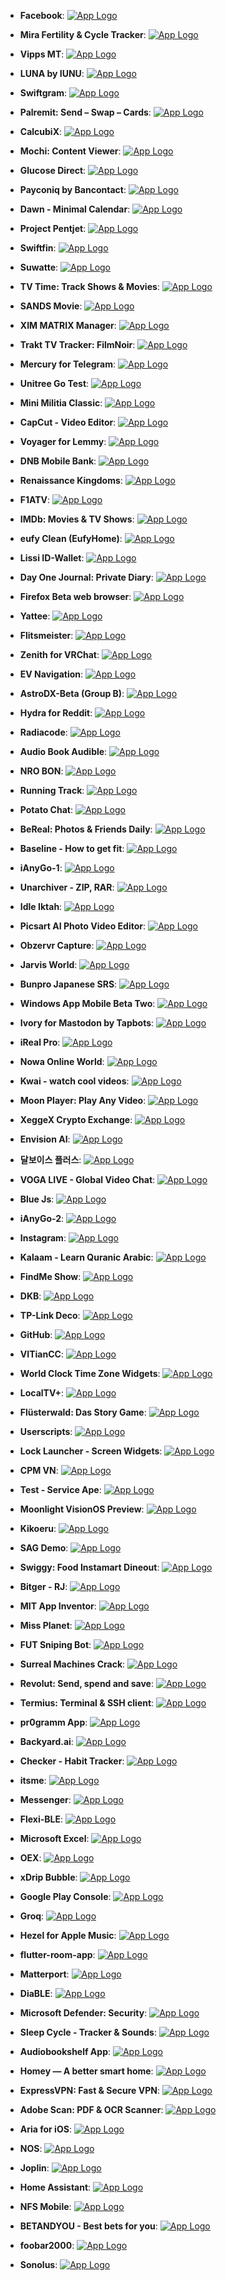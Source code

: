 - **Facebook**: [![App Logo](https://is1-ssl.mzstatic.com/image/thumb/Purple211/v4/b9/49/c6/b949c64f-127c-3d62-7737-d737e2f785dc/Icon-Production-0-0-1x_U007epad-0-1-0-85-220.png/200x200bb-80.png)](https://testflight.apple.com/join/C1a3MRG4)
- **Mira Fertility & Cycle Tracker**: [![App Logo](https://is1-ssl.mzstatic.com/image/thumb/Purple211/v4/4a/f5/7e/4af57eea-1914-3011-47f9-5f50737ddab0/AppIcon-0-0-1x_U007emarketing-0-7-0-85-220.png/200x200bb-80.png)](https://testflight.apple.com/join/jVUPS68D)

- **Vipps MT**: [![App Logo](https://is1-ssl.mzstatic.com/image/thumb/Purple221/v4/d0/ef/69/d0ef69eb-297d-eacd-1196-f239ef5f8f77/AppIconMT-Vipps-0-0-1x_U007ephone-0-1-85-220.png/200x200bb-80.png)](https://testflight.apple.com/join/hTAYrwea)

- **LUNA by IUNU**: [![App Logo](https://is1-ssl.mzstatic.com/image/thumb/Purple221/v4/e4/98/b4/e498b418-c547-6100-e1c6-389eb0b3019f/AppIcon-0-0-1x_U007emarketing-0-10-0-85-220.png/200x200bb-80.png)](https://testflight.apple.com/join/RbRX3LT5)
- **Swiftgram**: [![App Logo](https://is1-ssl.mzstatic.com/image/thumb/Purple221/v4/2b/c1/82/2bc18247-2b7e-80a9-4b70-0739e811a77d/AppIconLLC-0-0-1x_U007epad-0-1-0-0-85-220.png/200x200bb-80.png)](https://testflight.apple.com/join/3TUwXHbH)

- **Palremit: Send – Swap – Cards**: [![App Logo](https://is1-ssl.mzstatic.com/image/thumb/Purple211/v4/3a/86/64/3a866455-e06a-76c4-14ef-9518a37a3240/AppIcon-0-0-1x_U007ephone-0-85-220.png/200x200bb-80.png)](https://testflight.apple.com/join/hFE2C3bZ)
- **CalcubiX**: [![App Logo](https://is1-ssl.mzstatic.com/image/thumb/Purple211/v4/2f/1b/69/2f1b69ed-6513-49b8-e934-09758e9af99e/AppIcon-0-0-1x_U007epad-0-85-220.png/200x200bb-80.png)](https://testflight.apple.com/join/zCS19XqP)
- **Mochi: Content Viewer**: [![App Logo](https://is1-ssl.mzstatic.com/image/thumb/Purple221/v4/1c/34/f6/1c34f618-b347-ab72-743e-7236a949a4aa/AppIcon-0-0-1x_U007epad-0-0-85-220.png/200x200bb-80.png)](https://testflight.apple.com/join/cKqW3GQL)

- **Glucose Direct**: [![App Logo](https://is1-ssl.mzstatic.com/image/thumb/Purple221/v4/6c/ba/21/6cba211d-515a-b788-f35b-347fba5b9f36/AppIcon-0-1x_U007emarketing-0-10-0-85-220-0.png/200x200bb-80.png)](https://testflight.apple.com/join/dWDt5Wme)

- **Payconiq by Bancontact**: [![App Logo](https://is1-ssl.mzstatic.com/image/thumb/Purple221/v4/a4/b1/08/a4b108d7-eb0a-9668-7c21-63f3d79a4f9c/AppIcon-0-0-1x_U007epad-0-0-P3-85-220.png/200x200bb-80.png)](https://testflight.apple.com/join/Mpza7scj)
- **Dawn - Minimal Calendar**: [![App Logo](https://is1-ssl.mzstatic.com/image/thumb/Purple211/v4/ef/14/d8/ef14d81e-130a-bf0a-add8-891c364fe9a2/AppIcon-0-0-1x_U007emarketing-0-7-0-85-220.png/200x200bb-80.png)](https://testflight.apple.com/join/40WylC5p)

- **Project Pentjet**: [![App Logo](https://is1-ssl.mzstatic.com/image/thumb/Purple221/v4/a3/85/67/a38567a0-f6b7-0ff9-26ad-efe33c0f572b/AppIcon-1x_U007emarketing-0-7-0-85-220-0.png/200x200bb-80.png)](https://testflight.apple.com/join/YOm3zrcG)
- **Swiftfin**: [![App Logo](https://is1-ssl.mzstatic.com/image/thumb/Purple211/v4/05/b7/57/05b75761-b15c-90a7-9c2b-6104027dac37/AppIcon-primary-primary-0-0-1x_U007epad-0-0-0-1-0-85-220.png/200x200bb-80.png)](https://testflight.apple.com/join/SqNPfdxq)
- **Suwatte**: [![App Logo](https://is1-ssl.mzstatic.com/image/thumb/Purple221/v4/0a/0e/bb/0a0ebbdc-4712-5adb-dace-ff002491b27a/AppIcon-0-1x_U007emarketing-0-10-0-85-220-0.png/200x200bb-80.png)](https://testflight.apple.com/join/qDyYMTLJ)

- **TV Time: Track Shows & Movies**: [![App Logo](https://is1-ssl.mzstatic.com/image/thumb/Purple221/v4/ad/43/69/ad436938-349f-4180-7414-dbde3eb770f3/AppIcon-0-0-1x_U007epad-0-1-85-220.png/200x200bb-80.png)](https://testflight.apple.com/join/hjKkDsc4)

- **SANDS Movie**: [![App Logo](https://is1-ssl.mzstatic.com/image/thumb/Purple221/v4/b1/b5/db/b1b5db93-576e-998a-4058-89cb7d88babc/AppIcon-0-0-1x_U007emarketing-0-7-0-85-220.png/200x200bb-80.png)](https://testflight.apple.com/join/3nfJLyC1)

- **XIM MATRIX Manager**: [![App Logo](https://is1-ssl.mzstatic.com/image/thumb/Purple221/v4/c9/90/13/c9901350-c632-fa66-ee6f-0337e0a89d9a/AppIcon-0-0-1x_U007emarketing-0-7-0-85-220.png/200x200bb-80.png)](https://testflight.apple.com/join/wpojexto)
- **Trakt TV Tracker: FilmNoir**: [![App Logo](https://is1-ssl.mzstatic.com/image/thumb/Purple221/v4/76/53/52/765352f8-1b81-13fe-18b9-b3a6583cabf6/AppIcon-0-1x_U007epad-0-1-0-85-220-0.png/200x200bb-80.png)](https://testflight.apple.com/join/nEjFWOWX)

- **Mercury for Telegram**: [![App Logo](https://is1-ssl.mzstatic.com/image/thumb/Purple221/v4/aa/0c/b6/aa0cb61c-3cda-3c90-fa5e-3d29a41e986f/MessagesApplicationStub60x60@2x.png/200x200bb-80.png)](https://testflight.apple.com/join/4rLEiEzE)

- **Unitree Go Test**: [![App Logo](https://is1-ssl.mzstatic.com/image/thumb/Purple221/v4/06/6b/61/066b61d6-a795-7ffd-6f61-40c9c6f66450/AppIcon-1x_U007emarketing-0-11-0-85-220-0.png/200x200bb-80.png)](https://testflight.apple.com/join/KraKgqam)

- **Mini Militia Classic**: [![App Logo](https://is1-ssl.mzstatic.com/image/thumb/Purple211/v4/e5/b6/8c/e5b68cac-cb64-8a9f-204d-fda24e747a1c/AppIcon-0-0-1x_U007emarketing-0-10-0-85-220.png/200x200bb-80.png)](https://testflight.apple.com/join/2aVcGxxZ)
- **CapCut - Video Editor**: [![App Logo](https://is1-ssl.mzstatic.com/image/thumb/Purple221/v4/eb/94/f4/eb94f424-d116-dd92-f890-ab864072cd2a/AppIcon-0-0-1x_U007emarketing-0-7-0-0-85-220.png/200x200bb-80.png)](https://testflight.apple.com/join/Gu9kI6ky)

- **Voyager for Lemmy**: [![App Logo](https://is1-ssl.mzstatic.com/image/thumb/Purple211/v4/b9/ac/78/b9ac78b8-ad30-df91-5256-b6eabcd7d48c/AppIcon-0-0-1x_U007epad-0-1-85-220.png/200x200bb-80.png)](https://testflight.apple.com/join/nWLw1MBM)

- **DNB Mobile Bank**: [![App Logo](https://is1-ssl.mzstatic.com/image/thumb/Purple211/v4/5c/88/33/5c88339a-4157-242b-81fa-dce58df309a1/DNB_Prod_Release_App_Icon-0-0-1x_U007emarketing-0-8-0-85-220.png/200x200bb-80.png)](https://testflight.apple.com/join/JofD99Fe)
- **Renaissance Kingdoms**: [![App Logo](https://is1-ssl.mzstatic.com/image/thumb/Purple221/v4/37/27/b4/3727b4b2-c0a4-3b85-dd50-7fba32ba054f/AppIcon-1x_U007epad-0-85-220-0.png/200x200bb-80.png)](https://testflight.apple.com/join/KkFL0EvO)

- **F1ATV**: [![App Logo](https://is1-ssl.mzstatic.com/image/thumb/Purple211/v4/10/24/2f/10242f53-3c14-2629-cf04-a98f2f29b0d8/App_Icon-marketing.lsr/200x200bb-80.png)](https://testflight.apple.com/join/NRswe1IZ)

- **IMDb: Movies & TV Shows**: [![App Logo](https://is1-ssl.mzstatic.com/image/thumb/Purple211/v4/89/86/c0/8986c00c-bca2-ae07-5c37-16652fac2bdc/AppIcon-0-0-1x_U007emarketing-0-7-0-85-220.png/200x200bb-80.png)](https://testflight.apple.com/join/Y9yo0X5t)
- **eufy Clean (EufyHome)**: [![App Logo](https://is1-ssl.mzstatic.com/image/thumb/Purple211/v4/a0/af/69/a0af69ef-016b-f831-6372-90edce697205/AppIcon-all-0-0-1x_U007emarketing-0-8-0-85-220.png/200x200bb-80.png)](https://testflight.apple.com/join/ABaSUurE)
- **Lissi ID-Wallet**: [![App Logo](https://is1-ssl.mzstatic.com/image/thumb/Purple221/v4/4d/a8/1d/4da81d23-5aeb-f6f1-0b72-bb0dd3050822/AppIcon-1x_U007emarketing-0-6-0-85-220-0.png/200x200bb-80.png)](https://testflight.apple.com/join/9AWbZISv)

- **Day One Journal: Private Diary**: [![App Logo](https://is1-ssl.mzstatic.com/image/thumb/Purple211/v4/b7/f6/17/b7f61729-5dac-3d50-7609-a625ef38d318/AppIcon-0-0-1x_U007epad-0-1-0-sRGB-85-220.png/200x200bb-80.png)](https://testflight.apple.com/join/NXLBigzY)
- **Firefox Beta web browser**: [![App Logo](https://is1-ssl.mzstatic.com/image/thumb/Purple211/v4/b5/31/c5/b531c5e2-4028-5b2f-f0be-2fa056ff8e48/AppIcon_Beta-0-0-1x_U007emarketing-0-7-0-0-85-220.png/200x200bb-80.png)](https://testflight.apple.com/join/P9bu6AOe)

- **Yattee**: [![App Logo](https://is1-ssl.mzstatic.com/image/thumb/Purple211/v4/b5/11/b3/b511b380-cd21-86c3-4bcb-f5bc3950a169/AppIcon-0-1x_U007emarketing-0-7-0-85-220-0.png/200x200bb-80.png)](https://testflight.apple.com/join/tLOhggn5)
- **Flitsmeister**: [![App Logo](https://is1-ssl.mzstatic.com/image/thumb/Purple211/v4/73/8d/d4/738dd465-5e0c-b8f8-5980-5938705e0cda/AppIcon-0-0-1x_U007ephone-0-1-0-0-85-220.png/200x200bb-80.png)](https://testflight.apple.com/join/GRUCakKw)
- **Zenith for VRChat**: [![App Logo](https://is1-ssl.mzstatic.com/image/thumb/Purple221/v4/a6/57/dd/a657dd9e-25f1-15c0-83ab-929b263a5a15/AppIcon-1x_U007emarketing-0-8-0-85-220-0.png/200x200bb-80.png)](https://testflight.apple.com/join/iDVIKnVL)

- **EV Navigation**: [![App Logo](https://is1-ssl.mzstatic.com/image/thumb/Purple221/v4/75/a2/00/75a200c9-8b1d-2901-5f84-206fa4f6a11a/AppIcon-0-0-1x_U007emarketing-0-7-0-85-220.png/200x200bb-80.png)](https://testflight.apple.com/join/8aDwjblU)
- **AstroDX-Beta (Group B)**: [![App Logo](https://is1-ssl.mzstatic.com/image/thumb/Purple221/v4/6d/e3/58/6de358eb-ef76-ab5e-72b0-de20e17d2b39/AppIcon-0-0-1x_U007emarketing-0-8-0-85-220.png/200x200bb-80.png)](https://testflight.apple.com/join/ocj3yptn)

- **Hydra for Reddit**: [![App Logo](https://is1-ssl.mzstatic.com/image/thumb/Purple221/v4/0c/1d/e3/0c1de3ec-4a08-9085-f5a8-eea8f9fd52c1/AppIcon-0-0-1x_U007epad-0-85-220.png/200x200bb-80.png)](https://testflight.apple.com/join/Fpv58Uy3)

- **Radiacode**: [![App Logo](https://is1-ssl.mzstatic.com/image/thumb/Purple221/v4/b3/33/dc/b333dcb5-bc36-af10-9632-b3ca572e2230/AppIcon-0-0-1x_U007epad-0-1-0-85-220.png/200x200bb-80.png)](https://testflight.apple.com/join/8hSPtm4Z)
- **Audio Book Audible**: [![App Logo](https://is1-ssl.mzstatic.com/image/thumb/Purple221/v4/cc/ad/fa/ccadfa4b-c4e0-4a80-6152-737e0d14b90b/AppIcon-0-0-1x_U007emarketing-0-7-0-85-220.png/200x200bb-80.png)](https://testflight.apple.com/join/m2UI8r8y)

- **NRO BON**: [![App Logo](https://is1-ssl.mzstatic.com/image/thumb/Purple221/v4/c6/e9/b1/c6e9b127-b9f4-28df-340b-0d00d3159a10/AppIcon-1x_U007emarketing-0-8-0-85-220-0.png/200x200bb-80.png)](https://testflight.apple.com/join/NAFXDvJq)

- **Running Track**: [![App Logo](https://is1-ssl.mzstatic.com/image/thumb/Purple211/v4/0a/81/e2/0a81e223-fd50-8bb1-63aa-10ff39e56899/AppIcon-0-0-1x_U007emarketing-0-5-0-85-220.png/200x200bb-80.png)](https://testflight.apple.com/join/baZf98Vz)

- **Potato Chat**: [![App Logo](https://is1-ssl.mzstatic.com/image/thumb/Purple211/v4/eb/f5/cf/ebf5cf29-fccf-a8c2-3349-d02b21c811dc/AppIcon-1x_U007emarketing-0-10-0-85-220-0.png/200x200bb-80.png)](https://testflight.apple.com/join/P2Jlp35o)

- **BeReal: Photos & Friends Daily**: [![App Logo](https://is1-ssl.mzstatic.com/image/thumb/Purple221/v4/52/99/28/5299280e-4635-282c-aa03-aeaaee9c4bc7/AppIcon-0-0-1x_U007emarketing-0-5-0-85-220.png/200x200bb-80.png)](https://testflight.apple.com/join/IM4jE5XY)

- **Baseline - How to get fit**: [![App Logo](https://is1-ssl.mzstatic.com/image/thumb/Purple211/v4/81/d7/ad/81d7ad3a-e015-c8eb-1df3-6541bb93f951/AppIcon-0-0-1x_U007emarketing-0-7-0-0-85-220.png/200x200bb-80.png)](https://testflight.apple.com/join/3XpiHAwS)
- **iAnyGo-1**: [![App Logo](https://is1-ssl.mzstatic.com/image/thumb/Purple221/v4/04/dd/0d/04dd0dce-0e93-b52a-1144-852ed1abca6d/AppIcon-0-0-1x_U007epad-0-0-85-220.png/200x200bb-80.png)](https://testflight.apple.com/join/cuVcvkxl)

- **Unarchiver - ZIP, RAR**: [![App Logo](https://is1-ssl.mzstatic.com/image/thumb/Purple211/v4/25/6e/d3/256ed354-b70a-1c28-efc9-eb9cf64d2ce7/AppIcon-0-1x_U007epad-0-1-85-220-0.png/200x200bb-80.png)](https://testflight.apple.com/join/jXX0Wyfy)

- **Idle Iktah**: [![App Logo](https://is1-ssl.mzstatic.com/image/thumb/Purple211/v4/54/8f/10/548f1035-51a9-d747-53fe-5a1e4800626c/AppIcon-0-0-1x_U007emarketing-0-7-0-0-85-220.png/200x200bb-80.png)](https://testflight.apple.com/join/Xpg1aGvf)
- **Picsart AI Photo Video Editor**: [![App Logo](https://is1-ssl.mzstatic.com/image/thumb/Purple211/v4/ee/56/90/ee5690bb-3f59-eb60-b1b9-9a2f8adf3e02/AppIcon-0-0-1x_U007emarketing-0-7-0-sRGB-85-220.png/200x200bb-80.png)](https://testflight.apple.com/join/d4gDz5s7)

- **Obzervr Capture**: [![App Logo](https://is1-ssl.mzstatic.com/image/thumb/Purple221/v4/b7/c2/9b/b7c29bfb-09fc-6684-f17f-da013eeaadd2/AppIcons-1x_U007emarketing-0-7-0-0-85-220-0.png/200x200bb-80.png)](https://testflight.apple.com/join/75kkKXrm)
- **Jarvis World**: [![App Logo](https://is1-ssl.mzstatic.com/image/thumb/Purple221/v4/61/d8/f4/61d8f4ab-316c-9313-b372-dc6f902ef2ec/AppIcon-1x_U007emarketing-0-6-0-0-85-220-0.png/200x200bb-80.png)](https://testflight.apple.com/join/nPy0c7Yi)

- **Bunpro Japanese SRS**: [![App Logo](https://is1-ssl.mzstatic.com/image/thumb/Purple221/v4/81/4e/29/814e2986-b2f8-f917-1a72-f799040333c0/AppIcon-0-0-1x_U007emarketing-0-7-0-85-220.png/200x200bb-80.png)](https://testflight.apple.com/join/qWyvzy0e)

- **Windows App Mobile Beta Two**: [![App Logo](https://is1-ssl.mzstatic.com/image/thumb/Purple211/v4/df/f9/32/dff93299-e7c7-4573-9775-4b2baeed3c95/AppIconBeta-0-1x_U007epad-0-0-85-220-0.png/200x200bb-80.png)](https://testflight.apple.com/join/q4ha2nsh)

- **Ivory for Mastodon by Tapbots**: [![App Logo](https://is1-ssl.mzstatic.com/image/thumb/Purple221/v4/53/19/5b/53195bf0-6538-312d-575b-c24fbf34e55d/AppIcon-0-1x_U007epad-0-0-0-1-0-0-P3-0-85-220-0.png/200x200bb-80.png)](https://testflight.apple.com/join/AOOy02ZU)
- **iReal Pro**: [![App Logo](https://is1-ssl.mzstatic.com/image/thumb/Purple221/v4/de/99/ee/de99ee61-f156-48a7-6f50-9b538985876c/AppIcon-0-0-1x_U007epad-0-0-0-1-0-0-85-220.png/200x200bb-80.png)](https://testflight.apple.com/join/s0ijUrAi)

- **Nowa Online World**: [![App Logo](https://is1-ssl.mzstatic.com/image/thumb/Purple211/v4/6f/a5/45/6fa54537-2e5e-a109-3306-6b06dd541e20/AppIcon-0-0-1x_U007emarketing-0-7-0-85-220.png/200x200bb-80.png)](https://testflight.apple.com/join/6QAZyVny)

- **Kwai - watch cool videos**: [![App Logo](https://is1-ssl.mzstatic.com/image/thumb/Purple211/v4/78/d4/af/78d4afc3-0a22-9d98-21b6-5be849935b99/AppIcon-global-0-0-1x_U007epad-0-0-0-85-220.png/200x200bb-80.png)](https://testflight.apple.com/join/jS8JvwOE)

- **Moon Player: Play Any Video**: [![App Logo](https://is1-ssl.mzstatic.com/image/thumb/Purple221/v4/49/0b/1f/490b1f16-3abe-c649-6f83-ece085aa5fdd/AppIcon.lsr/200x200bb-80.png)](https://testflight.apple.com/join/jvjbvKYm)

- **XeggeX Crypto Exchange**: [![App Logo](https://is1-ssl.mzstatic.com/image/thumb/Purple221/v4/21/ca/7c/21ca7cab-1cf7-67c8-6ed4-6044ccfd8e0e/AppIcon-0-0-1x_U007ephone-0-85-220.png/200x200bb-80.png)](https://testflight.apple.com/join/j1XcQKXm)

- **Envision AI**: [![App Logo](https://is1-ssl.mzstatic.com/image/thumb/Purple221/v4/d4/2a/e8/d42ae8a0-701b-547d-4482-2e7977d696b8/AppIcon-0-1x_U007emarketing-0-7-0-85-220-0.png/200x200bb-80.png)](https://testflight.apple.com/join/QzPGfNeH)

- **달보이스 플러스**: [![App Logo](https://is1-ssl.mzstatic.com/image/thumb/Purple211/v4/7f/35/d7/7f35d78f-f0b8-8dd3-03cf-b3155123bc69/AppIcon-0-0-1x_U007emarketing-0-8-0-85-220-0.png/200x200bb-80.png)](https://testflight.apple.com/join/OJfvaCjH)

- **VOGA LIVE - Global Video Chat**: [![App Logo](https://is1-ssl.mzstatic.com/image/thumb/Purple211/v4/62/70/ea/6270ea6f-4a68-ce73-9666-f2f1268cc9e9/AppIcon-1x_U007emarketing-0-5-0-0-85-220-0.png/200x200bb-80.png)](https://testflight.apple.com/join/XQ21gmCB)

- **Blue Js**: [![App Logo](https://is1-ssl.mzstatic.com/image/thumb/Purple221/v4/e4/b7/07/e4b707a3-7712-096c-6ae2-836e5fe2e7ae/AppIcon-1x_U007emarketing-0-7-0-85-220-0.png/200x200bb-80.png)](https://testflight.apple.com/join/G1tcMJyp)
- **iAnyGo-2**: [![App Logo](https://is1-ssl.mzstatic.com/image/thumb/Purple211/v4/91/3a/5a/913a5aff-bbed-99a5-86c1-dc0fa460cacf/AppIcon-0-0-1x_U007epad-0-0-85-220.png/200x200bb-80.png)](https://testflight.apple.com/join/fU362zmT)

- **Instagram**: [![App Logo](https://is1-ssl.mzstatic.com/image/thumb/Purple221/v4/f6/a1/19/f6a119ee-ee11-7dfb-d333-bc85579fec02/Prod-0-0-1x_U007ephone-0-1-0-85-220.png/200x200bb-80.png)](https://testflight.apple.com/join/72eyUWVE)

- **Kalaam - Learn Quranic Arabic**: [![App Logo](https://is1-ssl.mzstatic.com/image/thumb/Purple221/v4/bc/1b/1e/bc1b1e5d-7eb3-60e7-b8ba-4b7ac56a75f5/AppIcon-0-0-1x_U007emarketing-0-10-0-85-220.png/200x200bb-80.png)](https://testflight.apple.com/join/xOzIjSrN)

- **FindMe Show**: [![App Logo](https://is1-ssl.mzstatic.com/image/thumb/Purple211/v4/9f/4b/98/9f4b98a6-9db0-1a6e-350b-313ceaf3f94a/AppIcon-1x_U007emarketing-0-7-0-0-0-85-220-0.png/200x200bb-80.png)](https://testflight.apple.com/join/1jsXHD60)

- **DKB**: [![App Logo](https://is1-ssl.mzstatic.com/image/thumb/Purple211/v4/e7/3e/db/e73edba5-9815-f1c3-bbf4-465b4bbd5365/AppIcon-0-1x_U007emarketing-0-7-0-85-220-0.png/200x200bb-80.png)](https://testflight.apple.com/join/NwCXWAEI)

- **TP-Link Deco**: [![App Logo](https://is1-ssl.mzstatic.com/image/thumb/Purple221/v4/ee/da/1c/eeda1c84-9798-e3bd-e685-09063825d9bd/AppIcon-0-0-1x_U007emarketing-0-7-0-0-85-220.png/200x200bb-80.png)](https://testflight.apple.com/join/fJ5qhMqr)
- **GitHub**: [![App Logo](https://is1-ssl.mzstatic.com/image/thumb/Purple221/v4/f9/71/70/f9717094-b084-8b9f-3110-ee1d61803de8/AppIcon-0-0-1x_U007emarketing-0-8-0-85-220.png/200x200bb-80.png)](https://testflight.apple.com/join/NLskzwi5)

- **VITianCC**: [![App Logo](https://is1-ssl.mzstatic.com/image/thumb/Purple211/v4/20/f2/bf/20f2bfab-db57-186b-1b37-727100bfc87e/AppIcon-0-0-1x_U007emarketing-0-7-0-0-85-220.png/200x200bb-80.png)](https://testflight.apple.com/join/VgKiq9hh)

- **World Clock Time Zone Widgets**: [![App Logo](https://is1-ssl.mzstatic.com/image/thumb/Purple221/v4/0d/7c/8c/0d7c8c72-4cd8-27c9-c21c-fe57cf689761/AppIcon-0-1x_U007epad-0-0-0-1-0-0-sRGB-0-85-220-0.png/200x200bb-80.png)](https://testflight.apple.com/join/W4icDq8K)
- **LocalTV+**: [![App Logo](https://is1-ssl.mzstatic.com/image/thumb/Purple221/v4/bf/0f/da/bf0fdae2-ee22-b2b2-c2c8-c558bca8acc2/AppIcon-0-0-1x_U007emarketing-0-9-0-85-220.png/200x200bb-80.png)](https://testflight.apple.com/join/NjF32DZj)

- **Flüsterwald: Das Story Game**: [![App Logo](https://is1-ssl.mzstatic.com/image/thumb/Purple221/v4/76/93/15/76931500-89ff-3721-a9a5-10358ee203e9/AppIcon-1x_U007emarketing-0-7-0-85-220-0.png/200x200bb-80.png)](https://testflight.apple.com/join/foSSgA9g)

- **Userscripts**: [![App Logo](https://is1-ssl.mzstatic.com/image/thumb/Purple221/v4/18/20/9c/18209cbc-dc18-64dd-53c4-18854d058320/AppIcon-0-0-1x_U007emarketing-0-7-0-85-220.png/200x200bb-80.png)](https://testflight.apple.com/join/7k1tJmec)
- **Lock Launcher - Screen Widgets**: [![App Logo](https://is1-ssl.mzstatic.com/image/thumb/Purple221/v4/c6/80/f9/c680f9f5-79b8-8870-1811-c3d37c8d9451/AppIcon-0-0-1x_U007epad-0-1-0-85-220.png/200x200bb-80.png)](https://testflight.apple.com/join/clHxFnLa)
- **CPM VN**: [![App Logo](https://is1-ssl.mzstatic.com/image/thumb/Purple221/v4/b4/ab/b9/b4abb976-13d5-a22e-73fe-a5c37c33558a/AppIcon-0-0-1x_U007emarketing-0-7-0-0-85-220.png/200x200bb-80.png)](https://testflight.apple.com/join/Nu0VgBBq)

- **Test - Service Ape**: [![App Logo](https://is1-ssl.mzstatic.com/image/thumb/Purple211/v4/5e/79/a5/5e79a536-7c28-f836-e03d-c873deaf4df6/AppIcon-1x_U007emarketing-0-7-0-85-220-0.png/200x200bb-80.png)](https://testflight.apple.com/join/v4iAsIiH)
- **Moonlight VisionOS Preview**: [![App Logo](https://is1-ssl.mzstatic.com/image/thumb/Purple211/v4/a5/d8/fa/a5d8fafa-dafe-d60e-cbf3-db825891c2c8/AppIcon.lsr/200x200bb-80.png)](https://testflight.apple.com/join/4eE59dyH)

- **Kikoeru**: [![App Logo](https://is1-ssl.mzstatic.com/image/thumb/Purple221/v4/b0/69/43/b0694320-1dec-ac9b-0bc7-c88981ad75f0/AppIcon-0-0-1x_U007epad-0-85-220.png/200x200bb-80.png)](https://testflight.apple.com/join/Zh9mreFq)

- **SAG Demo**: [![App Logo](https://is1-ssl.mzstatic.com/image/thumb/Purple221/v4/fe/5e/b9/fe5eb93a-4137-34ef-3b40-f3b14813b222/AppIcon-1x_U007emarketing-0-2-85-220-0.jpeg/200x200bb-80.png)](https://testflight.apple.com/join/pWyUuGcp)
- **Swiggy: Food Instamart Dineout**: [![App Logo](https://is1-ssl.mzstatic.com/image/thumb/Purple211/v4/8e/c8/8e/8ec88e6f-8386-8b09-aba8-f882c7f1012b/AppIcon_testflight-0-0-1x_U007epad-0-0-85-220.png/200x200bb-80.png)](https://testflight.apple.com/join/IERuiSEL)

- **Bitger - RJ**: [![App Logo](https://is1-ssl.mzstatic.com/image/thumb/Purple221/v4/1c/38/2c/1c382c85-24b9-05b1-da43-77c5f9ae2f54/AppIconTest-0-0-1x_U007ephone-0-0-85-220.png/200x200bb-80.png)](https://testflight.apple.com/join/DYycyG8k)
- **MIT App Inventor**: [![App Logo](https://is1-ssl.mzstatic.com/image/thumb/Purple221/v4/91/c9/25/91c92503-70fc-4e54-cf48-5b97fda525a8/AppIcon-0-1x_U007emarketing-0-7-0-0-sRGB-85-220-0.png/200x200bb-80.png)](https://testflight.apple.com/join/nBNtKhYl)

- **Miss Planet**: [![App Logo](https://is1-ssl.mzstatic.com/image/thumb/Purple221/v4/17/f5/9b/17f59bc4-160a-f336-94ca-211fc2518ccb/AppIcon-0-0-1x_U007emarketing-0-10-0-0-85-220.png/200x200bb-80.png)](https://testflight.apple.com/join/t56NPmee)

- **FUT Sniping Bot**: [![App Logo](https://is1-ssl.mzstatic.com/image/thumb/Purple221/v4/cb/3a/69/cb3a699a-9860-99f9-7b3e-5fc50410896a/AppIcon-0-0-1x_U007epad-0-85-220.png/200x200bb-80.png)](https://testflight.apple.com/join/t7766iRc)

- **Surreal Machines Crack**: [![App Logo](https://is1-ssl.mzstatic.com/image/thumb/Purple211/v4/0c/b9/3a/0cb93a17-c4f4-41b9-ed98-b8353271bb52/CrackiOSAppIcon-0-0-1x_U007emarketing-0-7-0-85-220.png/200x200bb-80.png)](https://testflight.apple.com/join/PtyQuUyR)
- **Revolut: Send, spend and save**: [![App Logo](https://is1-ssl.mzstatic.com/image/thumb/Purple221/v4/4d/2a/58/4d2a58c8-7871-8069-2e6e-38844d0109c5/AppIcon-Production-0-0-1x_U007epad-0-1-85-220.png/200x200bb-80.png)](https://testflight.apple.com/join/oqrinjQB)

- **Termius: Terminal & SSH client**: [![App Logo](https://is1-ssl.mzstatic.com/image/thumb/Purple211/v4/25/4a/f5/254af56a-9bc8-ccb4-8723-ccd133796235/AppIcon-0-0-1x_U007emarketing-0-7-0-sRGB-85-220.png/200x200bb-80.png)](https://testflight.apple.com/join/MnuClabg)
- **pr0gramm App**: [![App Logo](https://is1-ssl.mzstatic.com/image/thumb/Purple221/v4/88/32/e0/8832e037-6a1b-24e4-9725-cbe210031d75/AppIcon-0-0-1x_U007emarketing-0-8-0-85-220.png/200x200bb-80.png)](https://testflight.apple.com/join/NubTl9vH)

- **Backyard.ai**: [![App Logo](https://is1-ssl.mzstatic.com/image/thumb/Purple221/v4/4c/31/ec/4c31ec24-07f9-cc7a-5258-2b5a27af8d74/AppIcon-0-0-1x_U007epad-0-85-220.png/200x200bb-80.png)](https://testflight.apple.com/join/MaP0ap1E)

- **Checker - Habit Tracker**: [![App Logo](https://is1-ssl.mzstatic.com/image/thumb/Purple221/v4/78/10/06/7810061f-78eb-5d79-3ce1-6ccc578142aa/AppIcon-0-1x_U007ephone-0-1-P3-85-220-0.png/200x200bb-80.png)](https://testflight.apple.com/join/XEd3suVY)

- **itsme**: [![App Logo](https://is1-ssl.mzstatic.com/image/thumb/Purple221/v4/3b/16/70/3b167053-c1ec-907b-fab1-a8757b743d66/AppIcon-0-0-1x_U007emarketing-0-5-0-85-220.png/200x200bb-80.png)](https://testflight.apple.com/join/ntZD6f9a)

- **Messenger**: [![App Logo](https://is1-ssl.mzstatic.com/image/thumb/Purple211/v4/f3/98/c8/f398c83c-ed20-e290-aed3-514402d1ca31/AppIcon-0-0-1x_U007epad-0-1-0-sRGB-85-220.png/200x200bb-80.png)](https://testflight.apple.com/join/njVWbUm0)

- **Flexi-BLE**: [![App Logo](https://is1-ssl.mzstatic.com/image/thumb/Purple221/v4/5e/a6/44/5ea64431-bd75-4d57-5aeb-8798b0c49cc9/AppIcon-0-0-1x_U007emarketing-0-11-0-85-220.png/200x200bb-80.png)](https://testflight.apple.com/join/LHyKxPmj)
- **Microsoft Excel**: [![App Logo](https://is1-ssl.mzstatic.com/image/thumb/Purple221/v4/cd/b1/29/cdb1299f-cb64-297f-45cb-1f1215cad2f8/AppIcon-0-0-1x_U007epad-0-1-0-0-sRGB-0-0-0-85-220-0.png/200x200bb-80.png)](https://testflight.apple.com/join/3lIiz1eZ)

- **OEX**: [![App Logo](https://is1-ssl.mzstatic.com/image/thumb/Purple211/v4/4e/2e/18/4e2e1829-9ba6-35a1-a41a-00c53979c188/AppIcon-0-0-1x_U007emarketing-0-7-0-85-220.png/200x200bb-80.png)](https://testflight.apple.com/join/1o3L7gtZ)

- **xDrip Bubble**: [![App Logo](https://is1-ssl.mzstatic.com/image/thumb/Purple211/v4/92/47/bf/9247bf59-b1d9-f1d5-c497-7977b23885f1/AppIcon-0-0-1x_U007emarketing-0-7-0-0-85-220.png/200x200bb-80.png)](https://testflight.apple.com/join/SsUhF4ub)
- **Google Play Console**: [![App Logo](https://is1-ssl.mzstatic.com/image/thumb/Purple211/v4/b9/8a/46/b98a465a-297c-9a5e-f646-104ac3d1f22d/logo_play_console_color-0-1x_U007emarketing-0-0-0-6-0-0-0-85-220-0.png/200x200bb-80.png)](https://testflight.apple.com/join/GaYJV735)
- **Groq**: [![App Logo](https://is1-ssl.mzstatic.com/image/thumb/Purple221/v4/57/8f/8e/578f8ebe-b33b-456c-6605-9e1ab2bac70c/AppIcon-0-0-1x_U007emarketing-0-5-0-85-220.png/200x200bb-80.png)](https://testflight.apple.com/join/Y9X0wGsi)

- **Hezel for Apple Music**: [![App Logo](https://is1-ssl.mzstatic.com/image/thumb/Purple211/v4/0d/1d/ca/0d1dca3a-3f22-0269-44a1-ae4075fa415d/AppIcon-0-0-1x_U007ephone-0-0-0-0-sRGB-85-220.png/200x200bb-80.png)](https://testflight.apple.com/join/SuvzvmNX)

- **flutter-room-app**: [![App Logo](https://is1-ssl.mzstatic.com/image/thumb/Purple211/v4/47/87/39/47873988-3f8d-628d-688e-47abb521cbad/AppIcon-0-0-1x_U007epad-0-10-0-0-85-220.png/200x200bb-80.png)](https://testflight.apple.com/join/NzmtvJ6n)

- **Matterport**: [![App Logo](https://is1-ssl.mzstatic.com/image/thumb/Purple221/v4/a9/1e/62/a91e627c-14a2-5459-8bf1-dc15e0feda94/AppIcon-0-0-1x_U007emarketing-0-10-0-85-220.png/200x200bb-80.png)](https://testflight.apple.com/join/htfXQ8jV)

- **DiaBLE**: [![App Logo](https://is1-ssl.mzstatic.com/image/thumb/Purple211/v4/a0/07/da/a007da64-a174-04f0-4f93-8ffbc447341f/AppIcon-0-0-1x_U007epad-0-1-85-220.png/200x200bb-80.png)](https://testflight.apple.com/join/H48doU3l)

- **Microsoft Defender: Security**: [![App Logo](https://is1-ssl.mzstatic.com/image/thumb/Purple221/v4/69/0e/a8/690ea8aa-c84d-9913-ee63-a9358e59ee22/AppIcon-0-1x_U007emarketing-0-7-0-85-220-0.png/200x200bb-80.png)](https://testflight.apple.com/join/AYVtbvfc)

- **Sleep Cycle - Tracker & Sounds**: [![App Logo](https://is1-ssl.mzstatic.com/image/thumb/Purple221/v4/b8/aa/2b/b8aa2ba9-bf3e-ac4f-9511-54490aa89fec/AppIcon-0-0-1x_U007emarketing-0-8-0-85-220.png/200x200bb-80.png)](https://testflight.apple.com/join/tCeANbZi)

- **Audiobookshelf App**: [![App Logo](https://is1-ssl.mzstatic.com/image/thumb/Purple211/v4/a6/34/ac/a634ac5f-4929-2645-402e-fd73a69c5ac9/Icons-1x_U007emarketing-0-7-0-85-220-0.png/200x200bb-80.png)](https://testflight.apple.com/join/wiic7QIW)

- **Homey — A better smart home**: [![App Logo](https://is1-ssl.mzstatic.com/image/thumb/Purple221/v4/0d/32/88/0d328848-19e2-bf86-4292-4609f7598d0e/AppIcon-0-0-1x_U007epad-0-1-85-220.png/200x200bb-80.png)](https://testflight.apple.com/join/tA2e9vby)

- **ExpressVPN: Fast & Secure VPN**: [![App Logo](https://is1-ssl.mzstatic.com/image/thumb/Purple221/v4/f0/19/77/f01977d6-d166-e4f9-878f-0b39ce1c0056/AppIcon-0-1x_U007emarketing-0-7-0-85-220-0.png/200x200bb-80.png)](https://testflight.apple.com/join/6flRfmYW)

- **Adobe Scan: PDF & OCR Scanner**: [![App Logo](https://is1-ssl.mzstatic.com/image/thumb/Purple221/v4/34/f0/3d/34f03d8e-ff6a-5849-28a2-7fac9be28f3e/AppIcon-0-0-1x_U007emarketing-0-6-0-85-220.png/200x200bb-80.png)](https://testflight.apple.com/join/yP3SqM7b)

- **Aria for iOS**: [![App Logo](https://is1-ssl.mzstatic.com/image/thumb/Purple211/v4/3b/6d/98/3b6d9826-8bbe-ab08-d6e2-625e071edf82/Icon-External-0-0-1x_U007emarketing-0-3-0-P3-85-220.png/200x200bb-80.png)](https://testflight.apple.com/join/G9sm51a8)
- **NOS**: [![App Logo](https://is1-ssl.mzstatic.com/image/thumb/Purple221/v4/56/ee/78/56ee78fd-e742-38f1-c715-c2415e8a5cf0/AppIcon-0-1x_U007epad-0-11-0-0-0-85-220-0.png/200x200bb-80.png)](https://testflight.apple.com/join/i4g2QrrG)

- **Joplin**: [![App Logo](https://is1-ssl.mzstatic.com/image/thumb/Purple211/v4/fa/4a/80/fa4a8027-4b4e-9501-13bf-ca8b891bd1a0/AppIcon-1x_U007emarketing-0-7-0-85-220-0.png/200x200bb-80.png)](https://testflight.apple.com/join/p5iLVzrG)

- **Home Assistant**: [![App Logo](https://is1-ssl.mzstatic.com/image/thumb/Purple221/v4/36/00/e8/3600e801-b77d-42e4-1c83-d87fd96aedc9/AppIcon-0-0-1x_U007epad-0-0-0-1-0-85-220.png/200x200bb-80.png)](https://testflight.apple.com/join/1AlPbnLZ)
- **NFS Mobile**: [![App Logo](https://is1-ssl.mzstatic.com/image/thumb/Purple221/v4/62/af/0c/62af0c99-e925-43cc-15fd-c53318d18815/AppIcon-0-0-1x_U007emarketing-0-7-0-0-85-220.png/200x200bb-80.png)](https://testflight.apple.com/join/lk0wqbWm)

- **BETANDYOU - Best bets for you**: [![App Logo](https://is1-ssl.mzstatic.com/image/thumb/Purple211/v4/99/17/ac/9917ac50-f759-d9a3-2e2b-b744bbbd9954/AppIcon-0-0-1x_U007epad-0-0-85-220.png/200x200bb-80.png)](https://testflight.apple.com/join/x6aMHlck)

- **foobar2000**: [![App Logo](https://is1-ssl.mzstatic.com/image/thumb/Purple211/v4/54/a7/8d/54a78d70-8a91-084d-eb29-4f401ddd5763/AppIcon-0-0-1x_U007emarketing-0-10-0-85-220.png/200x200bb-80.png)](https://testflight.apple.com/join/fM6L331c)

- **Sonolus**: [![App Logo](https://is1-ssl.mzstatic.com/image/thumb/Purple221/v4/05/67/c6/0567c675-0ddf-4f5c-8e1c-b7174dfa1fe7/AppIcon-1x_U007emarketing-0-7-0-85-220-0.png/200x200bb-80.png)](https://testflight.apple.com/join/mdFtAf92)

